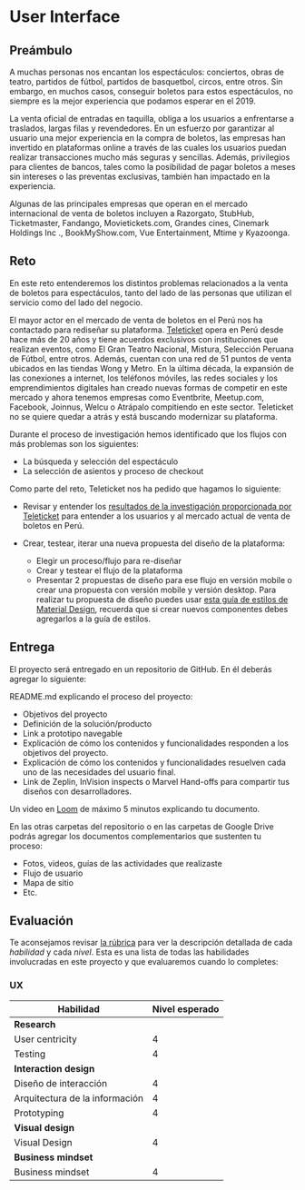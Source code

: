 # User Interface

## Preámbulo

A muchas personas nos encantan los espectáculos: conciertos, obras de teatro,
partidos de fútbol, partidos de basquetbol, circos, entre otros. Sin embargo,
en muchos casos, conseguir boletos para estos espectáculos, no siempre es la
mejor experiencia que podamos esperar en el 2019.

La venta oficial de entradas en taquilla, obliga a los usuarios a enfrentarse
a traslados, largas filas y revendedores. En un esfuerzo por garantizar al
usuario una mejor experiencia en la compra de boletos, las empresas han
invertido en plataformas online a través de las cuales los usuarios puedan
realizar transacciones mucho más seguras y sencillas. Además, privilegios para
clientes de bancos, tales como la posibilidad de pagar boletos a meses sin
intereses o las preventas exclusivas, también han impactado en la experiencia.

Algunas de las principales empresas que operan en el mercado internacional de
venta de boletos incluyen a Razorgato, StubHub, Ticketmaster, Fandango,
Movietickets.com, Grandes cines, Cinemark Holdings Inc ., BookMyShow.com, Vue
Entertainment, Mtime y Kyazoonga.

## Reto

En este reto entenderemos los distintos problemas relacionados a la venta de
boletos para espectáculos, tanto del lado de las personas que utilizan el
servicio como del lado del negocio.

El mayor actor en el mercado de venta de boletos en el Perú nos ha contactado
para rediseñar su plataforma. [Teleticket](http://teleticket.com.pe/) opera en
Perú desde hace más de 20 años y tiene acuerdos exclusivos con instituciones
que realizan eventos, como El Gran Teatro Nacional, Mistura, Selección Peruana
de Fútbol, entre otros. Además, cuentan con una red de 51 puntos de venta
ubicados en las tiendas Wong y Metro. En la última década, la expansión de las
conexiones a internet, los teléfonos móviles, las redes sociales y los
emprendimientos digitales han creado nuevas formas de competir en este mercado
y ahora tenemos empresas como Eventbrite, Meetup.com, Facebook, Joinnus, Welcu
o Atrápalo compitiendo en este sector. Teleticket no se quiere quedar a atrás
y está buscando modernizar su plataforma.

Durante el proceso de investigación hemos identificado que los flujos con más
problemas son los siguientes:

* La búsqueda y selección del espectáculo
* La selección de asientos y proceso de checkout

Como parte del reto, Teleticket nos ha pedido que hagamos lo siguiente:

* Revisar y entender los [resultados de la investigación proporcionada por Teleticket](https://docs.google.com/presentation/d/1CZolwsBxfaVf6hk_aL2RAsW_9G5RjctBX5-oqM89qz8/edit#slide=id.g5c6ac2b3a5_2_25) para entender a los usuarios y al mercado actual de venta de boletos en Perú.

* Crear, testear, iterar una nueva propuesta del diseño de la plataforma: 
  * Elegir un proceso/flujo para re-diseñar
  * Crear y testear el flujo de la plataforma
  * Presentar 2 propuestas de diseño para ese flujo en versión mobile o crear
    una propuesta con versión mobile y versión desktop. Para realizar tu
    propuesta de diseño puedes usar [esta guía de estilos de Material Design](https://material.5ly.co/),
    recuerda que si crear nuevos componentes debes agregarlos a la guía de estilos.
  
## Entrega

El proyecto será entregado en un repositorio de GitHub. En él deberás agregar
lo siguiente:

README.md  explicando el proceso del proyecto:

* Objetivos del proyecto
* Definición de la solución/producto
* Link a prototipo navegable
* Explicación de cómo los contenidos y funcionalidades responden a los
  objetivos del proyecto. 
* Explicación de cómo los contenidos y funcionalidades resuelven cada uno de
  las necesidades del usuario final.
* Link de Zeplin, InVision inspects o Marvel Hand-offs para compartir tus
  diseños con desarrolladores.

Un video en [Loom](https://www.useloom.com/) de máximo 5 minutos explicando tu
documento.

En las otras carpetas del repositorio o en las carpetas de Google Drive podrás
agregar los documentos complementarios que sustenten tu proceso:

* Fotos, videos, guías de las actividades que realizaste
* Flujo de usuario
* Mapa de sitio
* Etc.

## Evaluación

Te aconsejamos revisar [la rúbrica](https://docs.google.com/spreadsheets/u/1/d/e/2PACX-1vRktPN4ilZtkRN5tUb3DVhgeihwlzk63_-JI3moA-bXpKDbHDioAK2H3qbrwWNb0Ql4wX22Tgv7-PDv/pubhtml)
para ver la descripción detallada de cada _habilidad_ y cada _nivel_. Esta es
una lista de todas las habilidades involucradas en este proyecto y que
evaluaremos cuando lo  completes:


### UX

| Habilidad                      | Nivel esperado |
|--------------------------------|----------------|
| **Research**                                    |
| User centricity                | 4              |
| Testing                        | 4              |
| **Interaction design**                          |
| Diseño de interacción          | 4              |
| Arquitectura de la información | 4              |
| Prototyping                    | 4              |
| **Visual design**                               |
| Visual Design                  | 4              |
| **Business mindset**                            |
| Business mindset               | 4              |
